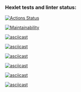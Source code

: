 ### Hexlet tests and linter status:
[![Actions Status](https://github.com/ButMaxim/python-project-49/actions/workflows/hexlet-check.yml/badge.svg)](https://github.com/ButMaxim/python-project-49/actions)

[![Maintainability](https://api.codeclimate.com/v1/badges/25f15ad33441ef6c9cea/maintainability)](https://codeclimate.com/github/ButMaxim/python-project-49/maintainability)

[![asciicast](https://asciinema.org/a/622536.svg)](https://asciinema.org/a/622536)

[![asciicast](https://asciinema.org/a/622538.svg)](https://asciinema.org/a/622538)

[![asciicast](https://asciinema.org/a/622533.svg)](https://asciinema.org/a/622533)

[![asciicast](https://asciinema.org/a/623244.svg)](https://asciinema.org/a/623244)

[![asciicast](https://asciinema.org/a/623245.svg)](https://asciinema.org/a/623245)

[![asciicast](https://asciinema.org/a/623246.svg)](https://asciinema.org/a/623246)

